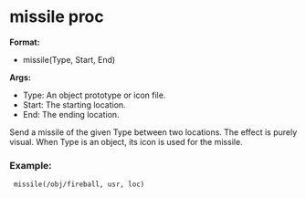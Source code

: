 # missile proc
**Format:**
+   missile(Type, Start, End)
<!-- -->
**Args:**
+   Type: An object prototype or icon file.
+   Start: The starting location.
+   End: The ending location.


Send a missile of the given Type between two locations. The
effect is purely visual. When Type is an object, its icon is used for
the missile.
### Example:

``` dm
 missile(/obj/fireball, usr, loc) 
```
